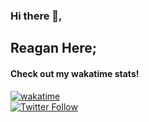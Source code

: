 ### Hi there 👋,  
## Reagan Here;  
#### Check out my wakatime stats!  
[![wakatime](https://wakatime.com/badge/user/a692cdbe-4637-467a-bda9-c362415de8cc.svg)](https://wakatime.com/@a692cdbe-4637-467a-bda9-c362415de8cc)  
[![Twitter Follow](https://img.shields.io/twitter/follow/fadh3lah?label=follow&logo=twitter&color=%23007ec6&style=plastic)](https://twitter.com/fadh3lah)
